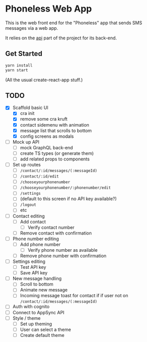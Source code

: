 # Phoneless Web App

This is the web front end for the "Phoneless" app that sends SMS messages via a web app.

It relies on the [api](https://github.com/emlynoregan/phonelessapi) part of the project for its back-end.

## Get Started

```bash
yarn install
yarn start
```

(All the usual create-react-app stuff.)

## TODO

 - [x] Scaffold basic UI
   - [x] cra init
   - [x] remove some cra kruft
   - [x] contact sidemenu with animation
   - [x] message list that scrolls to bottom
   - [x] config screens as modals
 - [ ] Mock up API
   - [ ] mock GraphQL back-end 
   - [ ] create TS types (or generate them)
   - [ ] add related props to components
 - [ ] Set up routes
   - [ ] `/contact/:id/messages/(:messageId)`
   - [ ] `/contact/:id/edit`
   - [ ] `/chooseyourphonenumber`
   - [ ] `/chooseyourphonenumber/:phonenumber/edit`
   - [ ] `/settings `
   - [ ] (default to this screen if no API key available?)
   - [ ] `/logout`
   - [ ] etc
 - [ ] Contact editing
   - [ ] Add contact
     - [ ] Verify contact number
   - [ ] Remove contact with confirmation
- [ ] Phone number editing
   - [ ] Add phone number
     - [ ] Verify phone number as available
   - [ ] Remove phone number with confirmation
 - [ ] Settings editing
   - [ ] Test API key
   - [ ] Save API key
- [ ] New message handling
   - [ ] Scroll to bottom
   - [ ] Animate new message
   - [ ] Incoming message toast for contact if if user not on ``/contact/:id/messages/(:messageId)``
 - [ ] Auth with cognito
 - [ ] Connect to AppSync API
 - [ ] Style / theme
   - [ ] Set up theming
   - [ ] User can select a theme
   - [ ] Create default theme
